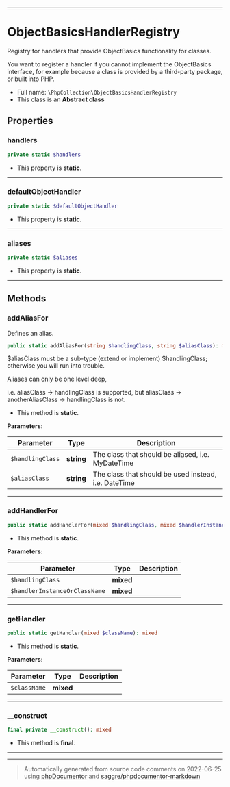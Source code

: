 ***

# ObjectBasicsHandlerRegistry

Registry for handlers that provide ObjectBasics functionality for classes.

You want to register a handler if you cannot implement the ObjectBasics interface, for example
because a class is provided by a third-party package, or built into PHP.

* Full name: `\PhpCollection\ObjectBasicsHandlerRegistry`
* This class is an **Abstract class**



## Properties


### handlers



```php
private static $handlers
```



* This property is **static**.


***

### defaultObjectHandler



```php
private static $defaultObjectHandler
```



* This property is **static**.


***

### aliases



```php
private static $aliases
```



* This property is **static**.


***

## Methods


### addAliasFor

Defines an alias.

```php
public static addAliasFor(string $handlingClass, string $aliasClass): mixed
```

$aliasClass must be a sub-type (extend or implement) $handlingClass; otherwise you will run into trouble.

Aliases can only be one level deep,

   i.e. aliasClass -> handlingClass                      is supported,
   but  aliasClass -> anotherAliasClass -> handlingClass is not.

* This method is **static**.




**Parameters:**

| Parameter | Type | Description |
|-----------|------|-------------|
| `$handlingClass` | **string** | The class that should be aliased, i.e. MyDateTime |
| `$aliasClass` | **string** | The class that should be used instead, i.e. DateTime |




***

### addHandlerFor



```php
public static addHandlerFor(mixed $handlingClass, mixed $handlerInstanceOrClassName): mixed
```



* This method is **static**.




**Parameters:**

| Parameter | Type | Description |
|-----------|------|-------------|
| `$handlingClass` | **mixed** |  |
| `$handlerInstanceOrClassName` | **mixed** |  |




***

### getHandler



```php
public static getHandler(mixed $className): mixed
```



* This method is **static**.




**Parameters:**

| Parameter | Type | Description |
|-----------|------|-------------|
| `$className` | **mixed** |  |




***

### __construct



```php
final private __construct(): mixed
```





* This method is **final**.





***


***
> Automatically generated from source code comments on 2022-06-25 using [phpDocumentor](http://www.phpdoc.org/) and [saggre/phpdocumentor-markdown](https://github.com/Saggre/phpDocumentor-markdown)
